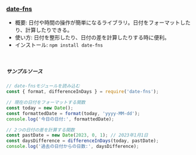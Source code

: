 ### [date-fns](https://www.npmjs.com/package/date-fns)

-   概要: 日付や時間の操作が簡単になるライブラリ。日付をフォーマットしたり、計算したりできる。
-   使い方: 日付を整形したり、日付の差を計算したりする時に便利。
-   インストール: `npm install date-fns`

<br/>

##### サンプルソース

```javascript
// date-fnsモジュールを読み込む
const { format, differenceInDays } = require('date-fns');

// 現在の日付をフォーマットする関数
const today = new Date();
const formattedDate = format(today, 'yyyy-MM-dd');
console.log('今日の日付:', formattedDate);

// 2つの日付の差を計算する関数
const pastDate = new Date(2023, 0, 1); // 2023年1月1日
const daysDifference = differenceInDays(today, pastDate);
console.log('過去の日付からの日数:', daysDifference);
```
